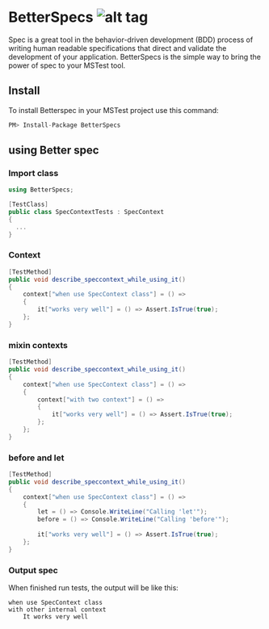 # BetterSpecs ![alt tag](https://travis-ci.org/ycodeteam/betterspecs.svg?branch=master)
Spec is a great tool in the behavior-driven development (BDD) process of writing human readable specifications that direct and validate the development of your application. BetterSpecs is the simple way to bring the power of spec to your MSTest tool. 

## Install
To install Betterspec in your MSTest project use this command:

```csharp
PM> Install-Package BetterSpecs
```

## using Better spec

### Import class
```csharp
using BetterSpecs;

[TestClass]
public class SpecContextTests : SpecContext
{
  ...
}
````

### Context
```csharp
[TestMethod]
public void describe_speccontext_while_using_it()
{
    context["when use SpecContext class"] = () =>
    {
        it["works very well"] = () => Assert.IsTrue(true);
    };
}
````

### mixin contexts
```csharp
[TestMethod]
public void describe_speccontext_while_using_it()
{
    context["when use SpecContext class"] = () =>
    {
        context["with two context"] = () =>
        {
            it["works very well"] = () => Assert.IsTrue(true);
        };
    };
}
````

### before and let
```csharp
[TestMethod]
public void describe_speccontext_while_using_it()
{
    context["when use SpecContext class"] = () =>
    {
        let = () => Console.WriteLine("Calling 'let'");
        before = () => Console.WriteLine("Calling 'before'");
        
        it["works very well"] = () => Assert.IsTrue(true);
    };
}
````

### Output spec
When finished run tests, the output will be like this:

```
when use SpecContext class
with other internal context
    It works very well
```
